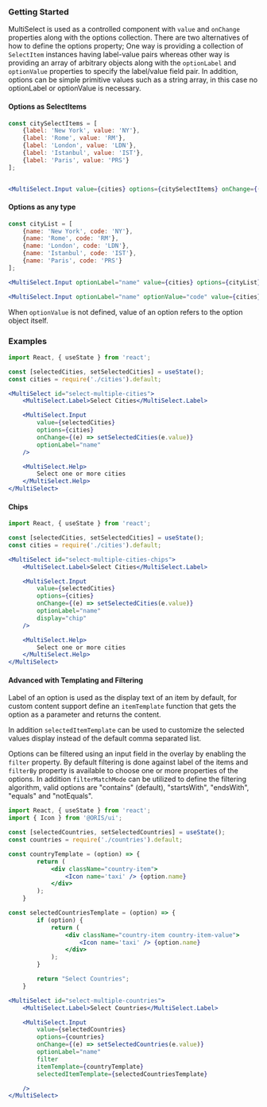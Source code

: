 ### Getting Started

MultiSelect is used as a controlled component with `value` and `onChange` properties along with the options collection. There are two alternatives of how to define the options property; One way is providing a collection of `SelectItem` instances having label-value pairs whereas other way is providing an array of arbitrary objects along with the `optionLabel` and `optionValue` properties to specify the label/value field pair. In addition, options can be simple primitive values such as a string array, in this case no optionLabel or optionValue is necessary.

#### Options as SelectItems

```jsx static
const citySelectItems = [
    {label: 'New York', value: 'NY'},
    {label: 'Rome', value: 'RM'},
    {label: 'London', value: 'LDN'},
    {label: 'Istanbul', value: 'IST'},
    {label: 'Paris', value: 'PRS'}
];


<MultiSelect.Input value={cities} options={citySelectItems} onChange={(e) => setCities(e.value)} />
```

#### Options as any type

```jsx static
const cityList = [
    {name: 'New York', code: 'NY'},
    {name: 'Rome', code: 'RM'},
    {name: 'London', code: 'LDN'},
    {name: 'Istanbul', code: 'IST'},
    {name: 'Paris', code: 'PRS'}
];

<MultiSelect.Input optionLabel="name" value={cities} options={cityList} onChange={(e) => setCities(e.value)} />

<MultiSelect.Input optionLabel="name" optionValue="code" value={cities} options={cityList} onChange={(e) => setCities(e.value)} />
```

When `optionValue` is not defined, value of an option refers to the option object itself.

### Examples

```jsx
import React, { useState } from 'react';

const [selectedCities, setSelectedCities] = useState();
const cities = require('./cities').default;

<MultiSelect id="select-multiple-cities">
    <MultiSelect.Label>Select Cities</MultiSelect.Label>

    <MultiSelect.Input
        value={selectedCities}
        options={cities}
        onChange={(e) => setSelectedCities(e.value)}
        optionLabel="name"
    />

    <MultiSelect.Help>
        Select one or more cities
    </MultiSelect.Help>
</MultiSelect>
```

#### Chips
```jsx
import React, { useState } from 'react';

const [selectedCities, setSelectedCities] = useState();
const cities = require('./cities').default;

<MultiSelect id="select-multiple-cities-chips">
    <MultiSelect.Label>Select Cities</MultiSelect.Label>

    <MultiSelect.Input
        value={selectedCities}
        options={cities}
        onChange={(e) => setSelectedCities(e.value)}
        optionLabel="name"
        display="chip"
    />

    <MultiSelect.Help>
        Select one or more cities
    </MultiSelect.Help>
</MultiSelect>
```

#### Advanced with Templating and Filtering

Label of an option is used as the display text of an item by default, for custom content support define an `itemTemplate` function that gets the option as a parameter and returns the content.

In addition `selectedItemTemplate` can be used to customize the selected values display instead of the default comma separated list.

Options can be filtered using an input field in the overlay by enabling the `filter` property. By default filtering is done against label of the items and `filterBy` property is available to choose one or more properties of the options. In addition `filterMatchMode` can be utilized to define the filtering algorithm, valid options are "contains" (default), "startsWith", "endsWith", "equals" and "notEquals".

```jsx
import React, { useState } from 'react';
import { Icon } from '@ORIS/ui';

const [selectedCountries, setSelectedCountries] = useState();
const countries = require('./countries').default;

const countryTemplate = (option) => {
        return (
            <div className="country-item">
                <Icon name='taxi' /> {option.name}
            </div>
        );
    }

const selectedCountriesTemplate = (option) => {
        if (option) {
            return (
                <div className="country-item country-item-value">
                    <Icon name='taxi' /> {option.name}
                </div>
            );
        }

        return "Select Countries";
    }

<MultiSelect id="select-multiple-countries">
    <MultiSelect.Label>Select Countries</MultiSelect.Label>

    <MultiSelect.Input
        value={selectedCountries}
        options={countries}
        onChange={(e) => setSelectedCountries(e.value)}
        optionLabel="name"
        filter
        itemTemplate={countryTemplate}
        selectedItemTemplate={selectedCountriesTemplate}

    />
</MultiSelect>
```